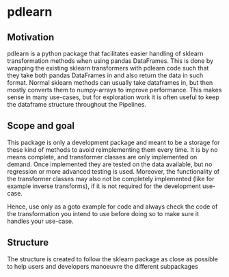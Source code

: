 # pdlearn
## Motivation
pdlearn is a python package that facilitates easier handling of sklearn transformation methods when using pandas 
DataFrames. This is done by wrapping the existing sklearn transformers with pdlearn code such that they take both 
pandas DataFrames in and also return the data in such format. Normal sklearn methods can usually take 
dataframes in, but then mostly converts them to numpy-arrays to improve performance. This makes sense in many use-cases,
but for exploration work it is often useful to keep the dataframe structure throughout the Pipelines.

## Scope and goal
This package is only a development package and meant to be a storage for these kind of methods to avoid reimplementing 
them every time. It is by no means complete, and transformer classes are only implemented on demand. Once implemented
they are tested on the data available, but no regression or more advanced testing is used. Moreover, the functionality 
of the transformer classes may also not be completely implemented (like for example inverse transforms), if it is not 
required for the development use-case.

Hence, use only as a goto example for code and always check the code of the transformation you intend to use before 
doing so to make sure it handles your use-case.

## Structure 
The structure is created to follow the sklearn package as close as possible to help users and developers manoeuvre the
different subpackages




